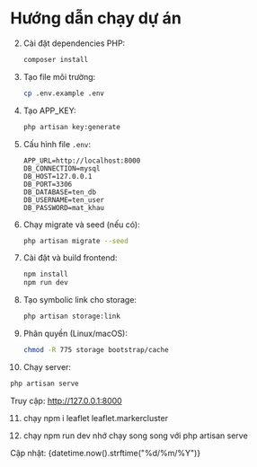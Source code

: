 # Hướng dẫn chạy dự án

2. Cài đặt dependencies PHP:

    ```bash
    composer install
    ```

3. Tạo file môi trường:

    ```bash
    cp .env.example .env
    ```

4. Tạo APP_KEY:

    ```bash
    php artisan key:generate
    ```

5. Cấu hình file `.env`:

    ```
    APP_URL=http://localhost:8000
    DB_CONNECTION=mysql
    DB_HOST=127.0.0.1
    DB_PORT=3306
    DB_DATABASE=ten_db
    DB_USERNAME=ten_user
    DB_PASSWORD=mat_khau
    ```

6. Chạy migrate và seed (nếu có):

    ```bash
    php artisan migrate --seed
    ```

7. Cài đặt và build frontend:

    ```bash
    npm install
    npm run dev
    ```

8. Tạo symbolic link cho storage:

    ```bash
    php artisan storage:link
    ```

9. Phân quyền (Linux/macOS):

    ```bash
    chmod -R 775 storage bootstrap/cache
    ```

10. Chạy server:

```bash
php artisan serve
```

Truy cập: http://127.0.0.1:8000

11. chạy npm i leaflet leaflet.markercluster

12. chạy npm run dev
    nhớ chạy song song với php artisan serve

Cập nhật: {datetime.now().strftime("%d/%m/%Y")}
